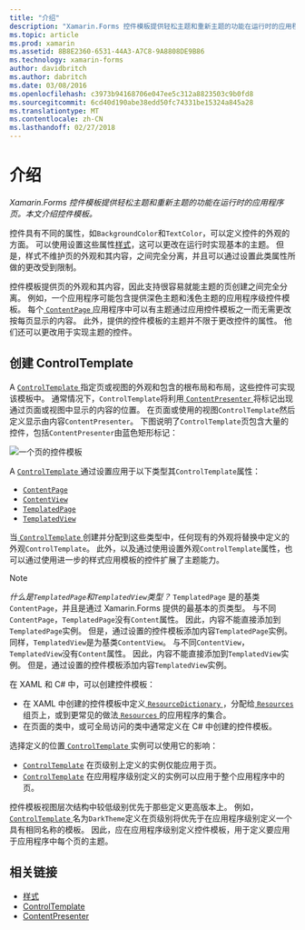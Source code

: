 ```yaml
---
title: "介绍"
description: "Xamarin.Forms 控件模板提供轻松主题和重新主题的功能在运行时的应用程序页。 本文介绍控件模板。"
ms.topic: article
ms.prod: xamarin
ms.assetid: 8B8E2360-6531-44A3-A7C8-9A8808DE9B86
ms.technology: xamarin-forms
author: davidbritch
ms.author: dabritch
ms.date: 03/08/2016
ms.openlocfilehash: c3973b94168706e047ee5c312a8823503c9b0fd8
ms.sourcegitcommit: 6cd40d190abe38edd50fc74331be15324a845a28
ms.translationtype: MT
ms.contentlocale: zh-CN
ms.lasthandoff: 02/27/2018
---
```

# <a name="introduction"></a>介绍

_Xamarin.Forms 控件模板提供轻松主题和重新主题的功能在运行时的应用程序页。本文介绍控件模板。_

控件具有不同的属性，如`BackgroundColor`和`TextColor`，可以定义控件的外观的方面。 可以使用设置这些属性[样式](~/xamarin-forms/user-interface/styles/index.md)，这可以更改在运行时实现基本的主题。 但是，样式不维护页的外观和其内容，之间完全分离，并且可以通过设置此类属性所做的更改受到限制。

控件模板提供页的外观和其内容，因此支持很容易就能主题的页创建之间完全分离。 例如，一个应用程序可能包含提供深色主题和浅色主题的应用程序级控件模板。 每个[ `ContentPage` ](https://developer.xamarin.com/api/type/Xamarin.Forms.ContentPage/)应用程序中可以有主题通过应用控件模板之一而无需更改按每页显示的内容。 此外，提供的控件模板的主题并不限于更改控件的属性。 他们还可以更改用于实现主题的控件。

## <a name="creating-a-controltemplate"></a>创建 ControlTemplate

A [ `ControlTemplate` ](https://developer.xamarin.com/api/type/Xamarin.Forms.ControlTemplate/)指定页或视图的外观和包含的根布局和布局，这些控件可实现该模板中。 通常情况下，`ControlTemplate`将利用[ `ContentPresenter` ](https://developer.xamarin.com/api/type/Xamarin.Forms.ContentPresenter/)将标记出现通过页面或视图中显示的内容的位置。 在页面或使用的视图`ControlTemplate`然后定义显示由内容`ContentPresenter`。 下图说明了`ControlTemplate`页包含大量的控件，包括`ContentPresenter`由蓝色矩形标记：

![](introduction-images/control-template.png "一个页的控件模板")

A [ `ControlTemplate` ](https://developer.xamarin.com/api/type/Xamarin.Forms.ControlTemplate/)通过设置应用于以下类型其`ControlTemplate`属性：

- [`ContentPage`](https://developer.xamarin.com/api/type/Xamarin.Forms.ContentPage/)
- [`ContentView`](https://developer.xamarin.com/api/type/Xamarin.Forms.ContentView/)
- [`TemplatedPage`](https://developer.xamarin.com/api/type/Xamarin.Forms.TemplatedPage/)
- [`TemplatedView`](https://developer.xamarin.com/api/type/Xamarin.Forms.TemplatedView/)

当[ `ControlTemplate` ](https://developer.xamarin.com/api/type/Xamarin.Forms.ControlTemplate/)创建并分配到这些类型中，任何现有的外观将替换中定义的外观`ControlTemplate`。 此外，以及通过使用设置外观`ControlTemplate`属性，也可以通过使用进一步的样式应用模板的控件扩展了主题能力。

> [!NOTE]
>  *什么是`TemplatedPage`和`TemplatedView`类型？* `TemplatedPage` 是的基类`ContentPage`，并且是通过 Xamarin.Forms 提供的最基本的页类型。 与不同`ContentPage`，`TemplatedPage`没有`Content`属性。 因此，内容不能直接添加到`TemplatedPage`实例。 但是，通过设置的控件模板添加内容`TemplatedPage`实例。 同样，`TemplatedView`是为基类`ContentView`。 与不同`ContentView`，`TemplatedView`没有`Content`属性。 因此，内容不能直接添加到`TemplatedView`实例。 但是，通过设置的控件模板添加内容`TemplatedView`实例。

在 XAML 和 C# 中，可以创建控件模板：

- 在 XAML 中创建的控件模板中定义[ `ResourceDictionary` ](https://developer.xamarin.com/api/type/Xamarin.Forms.ResourceDictionary/) ，分配给[ `Resources` ](https://developer.xamarin.com/api/property/Xamarin.Forms.VisualElement.Resources/)组页上，或到更常见的做法[ `Resources` ](https://developer.xamarin.com/api/property/Xamarin.Forms.Application.Resources/)的应用程序的集合。
- 在页面的类中，或可全局访问的类中通常定义在 C# 中创建的控件模板。

选择定义的位置[ `ControlTemplate` ](https://developer.xamarin.com/api/type/Xamarin.Forms.ControlTemplate/)实例可以使用它的影响：

- [`ControlTemplate`](https://developer.xamarin.com/api/type/Xamarin.Forms.ControlTemplate/) 在页级别上定义的实例仅能应用于页。
- [`ControlTemplate`](https://developer.xamarin.com/api/type/Xamarin.Forms.ControlTemplate/) 在应用程序级别定义的实例可以应用于整个应用程序中的页。

控件模板视图层次结构中较低级别优先于那些定义更高版本上。 例如， [ `ControlTemplate` ](https://developer.xamarin.com/api/type/Xamarin.Forms.ControlTemplate/)名为`DarkTheme`定义在页级别将优先于在应用程序级别定义一个具有相同名称的模板。 因此，应在应用程序级别定义控件模板，用于定义要应用于应用程序中每个页的主题。


## <a name="related-links"></a>相关链接

- [样式](~/xamarin-forms/user-interface/styles/index.md)
- [ControlTemplate](https://developer.xamarin.com/api/type/Xamarin.Forms.ControlTemplate/)
- [ContentPresenter](https://developer.xamarin.com/api/type/Xamarin.Forms.ContentPresenter/)
